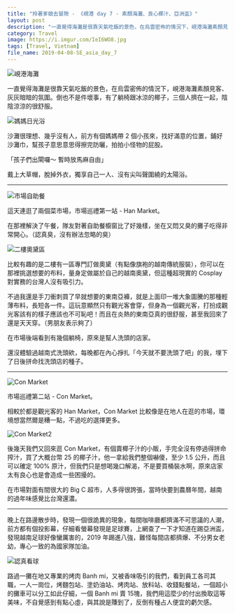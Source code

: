 ```yaml
---
title: "拎著爹娘去冒險 - 《峴港 day 7 - 素顏海灘、良心椰汁、亞洲盃》"
layout: post
description: "一直覺得海灘是很靠天氣吃飯的景色，在烏雲密佈的情況下，峴港海灘素顏見客、灰灰暗暗的氛圍。倒也不是件壞事，有了躺椅跟冰涼的椰子，三個人擠在一起，陰陰涼涼的很舒服。"
category: Travel
image: https://i.imgur.com/IeI6WO8.jpg
tags: [Travel, Vietnam]
file_name: 2019-04-08-SE_asia_day_7
---
```



![峴港海灘](https://i.imgur.com/yh3Xi9x.jpg)

一直覺得海灘是很靠天氣吃飯的景色，在烏雲密佈的情況下，峴港海灘素顏見客、灰灰暗暗的氛圍。倒也不是件壞事，有了躺椅跟冰涼的椰子，三個人擠在一起，陰陰涼涼的很舒服。

![媽媽日光浴](https://i.imgur.com/2uZorUa.jpg)

沙灘很理想、幾乎沒有人，前方有個媽媽帶 2 個小孩來，找好滿意的位置，鋪好沙灘巾，幫孩子意思意思得擦完防曬，拍拍小怪物的屁股。

「孩子們出閘囉～ 暫時放馬麻自由」

戴上大草帽，脫掉外衣，獨享自己一人、沒有尖叫聲圍繞的太陽浴。

---

![市場自助餐](https://i.imgur.com/GPlbc1c.jpg)

這天連逛了兩個菜市場，市場巡禮第一站 - Han Market。

在那裡解決了午餐，隊友對著自助餐櫥窗比了好幾樣，坐在又悶又臭的攤子吃得非常開心。（認真臭，沒有辦法忽略的臭）

![二樓奧黛區](https://i.imgur.com/ySNHiTw.jpg)


比較有趣的是二樓有一區專門訂做奧黛（有點像旗袍的越南傳統服裝），你可以在那裡挑選想要的布料，量身定做屬於自己的越南奧黛，但這種超現實的 Cosplay 對實務的台灣人沒有吸引力。

不過我還是手刀衝刺買了早就想要的東南亞褲，就是上面印一堆大象圖騰的那種輕薄布料，長短各一件。這玩意顯然只有觀光客會穿，但身為一個觀光客，打扮成觀光客該有的樣子應該也不可恥吧！而且在炎熱的東南亞真的很舒服，甚至我回來了還是天天穿。（男朋友表示夠了）

在市場後端看到有幾個躺椅，原來是幫人洗頭的店家。

還沒體驗過越南式洗頭欸，每晚都在內心掙扎「今天就不要洗頭了吧」的我，埋下了日後拼命找洗頭店的種子。

---

![Con Market](https://i.imgur.com/7zJ42t3.jpg)


市場巡禮第二站 - Con Market。

相較於都是觀光客的 Han Market，Con Market 比較像是在地人在逛的市場，環境想當然爾是糟一點，不過吃的選擇更多。

![Con Market2](https://i.imgur.com/NifeNVo.jpg)

後幾天我們又回來逛 Con Market，有個賣椰子汁的小販，手完全沒有停過得拼命搾汁，買了大概台幣 25 的椰子汁，他一拿給我們整個嚇傻，至少 1.5 公升，而且可以確定 100% 原汁，但我們只是想喝幾口解渴，不是要買桶裝水啊，原來店家太有良心也是會造成一些困擾的。

在市場對面有間很大的 Big C 超市，人多得很誇張，當時快要到農曆年間，越南的過年味感覺比台灣還濃。

---

晚上在路邊散步時，發現一個很詭異的現象，每間咖啡廳都擠滿不可思議的人潮，前方都有個投影幕，仔細看螢幕發現是足球賽，上網查了一下才知道在踢亞洲盃，發現越南足球好像蠻厲害的，2019 年踢進八強，難怪每間店都擠爆、不分男女老幼，專心一致的為國家隊加油。

![認真看球](https://i.imgur.com/yfdCj0C.jpg)

路過一攤在地又專業的烤肉 Banh mi，又被香味吸引的我們，看到員工各司其職，一人一崗位，烤麵包站、塗奶油站、烤肉站、放料站、收錢點餐站，一個超小的攤車可以分工如此仔細，一個 Banh mi 賣 15塊，我們用這麼少的付出換取這等美味，不自覺感到有點心虛，與其說是賺到了，反倒有種占人便宜的虧欠感。
